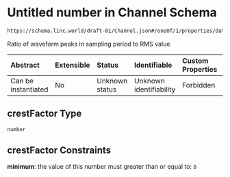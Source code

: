 # Untitled number in Channel Schema

```txt
https://schema.linc.world/draft-01/Channel.json#/oneOf/1/properties/data/properties/current/properties/crestFactor
```

Ratio of waveform peaks in sampling period to RMS value

| Abstract            | Extensible | Status         | Identifiable            | Custom Properties | Additional Properties | Access Restrictions | Defined In                                           |
| :------------------ | :--------- | :------------- | :---------------------- | :---------------- | :-------------------- | :------------------ | :--------------------------------------------------- |
| Can be instantiated | No         | Unknown status | Unknown identifiability | Forbidden         | Allowed               | none                | [Channel.json*](Channel.json "open original schema") |

## crestFactor Type

`number`

## crestFactor Constraints

**minimum**: the value of this number must greater than or equal to: `0`
